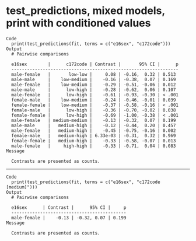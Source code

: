 # test_predictions, mixed models, print with conditioned values

    Code
      print(test_predictions(fit, terms = c("e16sex", "c172code")))
    Output
      # Pairwise comparisons
      
      e16sex        |      c172code | Contrast |       95% CI |      p
      ----------------------------------------------------------------
      male-female   |       low-low |     0.08 | -0.16,  0.32 | 0.513 
      male-male     |    low-medium |    -0.16 | -0.38,  0.07 | 0.169 
      male-female   |    low-medium |    -0.29 | -0.51, -0.06 | 0.012 
      male-male     |      low-high |    -0.28 | -0.62,  0.06 | 0.107 
      male-female   |      low-high |    -0.61 | -0.93, -0.30 | < .001
      female-male   |    low-medium |    -0.24 | -0.46, -0.01 | 0.039 
      female-female |    low-medium |    -0.37 | -0.58, -0.16 | < .001
      female-male   |      low-high |    -0.36 | -0.70, -0.02 | 0.038 
      female-female |      low-high |    -0.69 | -1.00, -0.38 | < .001
      male-female   | medium-medium |    -0.13 | -0.32,  0.07 | 0.199 
      male-male     |   medium-high |    -0.12 | -0.44,  0.20 | 0.457 
      male-female   |   medium-high |    -0.45 | -0.75, -0.16 | 0.002 
      female-male   |   medium-high | 6.33e-03 | -0.31,  0.32 | 0.969 
      female-female |   medium-high |    -0.33 | -0.58, -0.07 | 0.013 
      male-female   |     high-high |    -0.33 | -0.71,  0.04 | 0.083 
    Message
      
      Contrasts are presented as counts.

---

    Code
      print(test_predictions(fit, terms = c("e16sex", "c172code [medium]")))
    Output
      # Pairwise comparisons
      
      e16sex      | Contrast |      95% CI |     p
      --------------------------------------------
      male-female |    -0.13 | -0.32, 0.07 | 0.199
    Message
      
      Contrasts are presented as counts.

